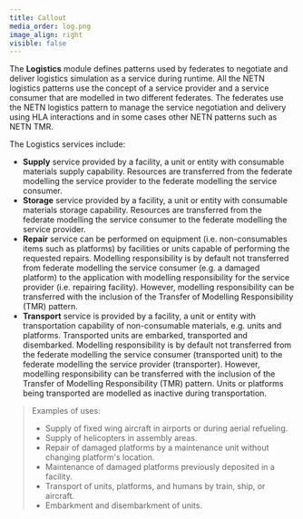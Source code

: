 ```yaml
---
title: Callout
media_order: log.png
image_align: right
visible: false
---
```


The **Logistics** module defines patterns used by federates to negotiate and deliver logistics simulation as a service during runtime. All the NETN logistics patterns use the concept of a service provider and a service consumer that are modelled in two different federates. The federates use the NETN logistics pattern to manage the service negotiation and delivery using HLA interactions and in some cases other NETN patterns such as NETN TMR.

The Logistics services include:

* **Supply** service provided by a facility, a unit or entity with consumable materials supply capability. Resources are transferred from the federate modelling the service provider to the federate modelling the service consumer.
* **Storage** service provided by a facility, a unit or entity with consumable materials storage capability. Resources are transferred from the federate modelling the service consumer to the federate modelling the service provider.
* **Repair** service can be performed on equipment (i.e. non-consumables items such as platforms) by facilities or units capable of performing the requested repairs. Modelling responsibility is by default not transferred from federate modelling the service consumer (e.g. a damaged platform) to the application with modelling responsibility for the service provider (i.e. repairing facility). However, modelling responsibility can be transferred with the inclusion of the Transfer of Modelling Responsibility (TMR) pattern.
* **Transport** service is provided by a facility, a unit or entity with transportation capability of non-consumable materials, e.g. units and platforms. Transported units are embarked, transported and disembarked. Modelling responsibility is by default not transferred from the federate modelling the service consumer (transported unit) to the federate modelling the service provider (transporter). However, modelling responsibility can be transferred with the inclusion of the Transfer of Modelling Responsibility (TMR) pattern. Units or platforms being transported are modelled as inactive during transportation.

> Examples of uses:
> 
> * Supply of fixed wing aircraft in airports or during aerial refueling.
> * Supply of helicopters in assembly areas.
> * Repair of damaged platforms by a maintenance unit without changing platform's location.
> * Maintenance of damaged platforms previously deposited in a facility.
> * Transport of units, platforms, and humans by train, ship, or aircraft.
> * Embarkment and disembarkment of units.
> 